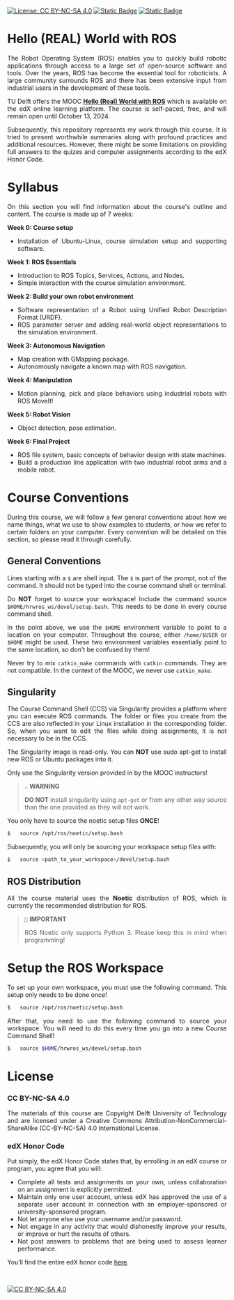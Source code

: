 [![License: CC BY-NC-SA 4.0](https://img.shields.io/badge/License-CC_BY--NC--SA_4.0-lightgrey.svg)](https://creativecommons.org/licenses/by-nc-sa/4.0/)
[![Static Badge](https://img.shields.io/badge/Ubuntu-20.04-green?logo=ubuntu)](https://releases.ubuntu.com/focal/)
[![Static Badge](https://img.shields.io/badge/ROS-noetic-violet?logo=ros)](http://wiki.ros.org/noetic)

<div align="justify">

# Hello (REAL) World with ROS
The Robot Operating System (ROS) enables you to quickly build robotic applications through access to a large set of open-source software and tools. Over the years, ROS has become the essential tool for roboticists. A large community surrounds ROS and there has been extensive input from industrial users in the development of these tools.

TU Delft offers the MOOC [**Hello (Real) World with ROS**](https://www.edx.org/learn/robotics/delft-university-of-technology-hello-real-world-with-ros-robot-operating-system) which is available on the edX online learning platform. The course is self-paced, free, and will remain open until October 13, 2024. 

Subsequently, this repository represents my work through this course. It is tried to present worthwhile summaries along with profound practices and additional resources. However, there might be some limitations on providing full answers to the quizes and computer assignments according to the edX Honor Code.


# Syllabus
On this section you will find information about the course's outline and content. The course is made up of 7 weeks:

**Week 0: Course setup** 
- Installation of Ubuntu-Linux, course simulation setup and supporting software.

**Week 1: ROS Essentials** 
- Introduction to ROS Topics, Services, Actions, and Nodes.
- Simple interaction with the course simulation environment.

**Week 2: Build your own robot environment** 
- Software representation of a Robot using Unified Robot Description Format (URDF).
- ROS parameter server and adding real-world object representations to the simulation environment.

**Week 3: Autonomous Navigation** 
- Map creation with GMapping package.
- Autonomously navigate a known map with ROS navigation.

**Week 4: Manipulation** 
- Motion planning, pick and place behaviors using industrial robots with ROS MoveIt!

**Week 5: Robot Vision** 
- Object detection, pose estimation.

**Week 6: Final Project** 
- ROS file system, basic concepts of behavior design with state machines.
- Build a production line application with two industrial robot arms and a mobile robot.


# Course Conventions
During this course, we will follow a few general conventions about how we name things, what we use to show examples to students, or how we refer to certain folders on your computer. Every convention will be detailed on this section, so please read it through carefully. 

## General Conventions
Lines starting with a `$` are shell input. The `$` is part of the prompt, not of the command. It should not be typed into the course command shell or terminal.

Do **NOT** forget to source your workspace! Include the command source `$HOME/hrwros_ws/devel/setup.bash`. This needs to be done in every course command shell.

In the point above, we use the `$HOME` environment variable to point to a location on your computer. Throughout the course, either `/home/$USER` or `$HOME` might be used. These two environment variables essentially point to the same location, so don't be confused by them!

Never try to mix `catkin_make` commands with `catkin` commands. They are not compatible. In the context of the MOOC, we never use `catkin_make`.

## Singularity
The Course Command Shell (CCS) via Singularity provides a platform where you can execute ROS commands. The folder or files you create from the CCS are also reflected in your Linux installation in the corresponding folder. So, when you want to edit the files while doing assignments, it is not necessary to be in the CCS.

The Singularity image is read-only. You can **NOT** use sudo apt-get to install new ROS or Ubuntu packages into it.

Only use the Singularity version provided in by the MOOC instructors!

> `⚠️` **WARNING**
> 
> **DO NOT** install singularity using `apt-get` or from any other way source than the one provided as they will not work.

You only have to source the noetic setup files **ONCE**!

```bash
$   source /opt/ros/noetic/setup.bash
```

Subsequently, you will only be sourcing your workspace setup files with:

```bash
$   source <path_to_your_workspace>/devel/setup.bash
```

## ROS Distribution
All the course material uses the **Noetic** distribution of ROS, which is currently the recommended distribution for ROS.

> `🚧` **IMPORTANT**
> 
> ROS Noetic only supports Python 3. Please keep this in mind when programming!


# Setup the ROS Workspace
To set up your own workspace, you must use the following command. This setup only needs to be done once!

```bash
$   source /opt/ros/noetic/setup.bash
```

After that, you need to use the following command to source your workspace. You will need to do this every time you go into a new Course Command Shell!

```bash
$   source $HOME/hrwros_ws/devel/setup.bash
```


# License
### CC BY-NC-SA 4.0
The materials of this course are Copyright Delft University of Technology and are licensed under a Creative Commons Attribution-NonCommercial-ShareAlike (CC-BY-NC-SA) 4.0 International License.

### edX Honor Code
Put simply, the edX Honor Code states that, by enrolling in an edX course or program, you agree that you will:
- Complete all tests and assignments on your own, unless collaboration on an assignment is explicitly permitted.
- Maintain only one user account, unless edX has approved the use of a separate user account in connection with an employer-sponsored or university-sponsored program.
- Not let anyone else use your username and/or password.
- Not engage in any activity that would dishonestly improve your results, or improve or hurt the results of others.
- Not post answers to problems that are being used to assess learner performance.

You’ll find the entire edX honor code [here](https://www.edx.org/learn/robotics/delft-university-of-technology-hello-real-world-with-ros-robot-operating-system).



</div>

<br />

[![CC BY-NC-SA 4.0][cc-by-nc-sa-image]][cc-by-nc-sa]

[cc-by-nc-sa]: http://creativecommons.org/licenses/by-nc-sa/4.0/
[cc-by-nc-sa-image]: https://licensebuttons.net/l/by-nc-sa/4.0/88x31.png
[cc-by-nc-sa-shield]: https://img.shields.io/badge/License-CC%20BY--NC--SA%204.0-lightgrey.svg
